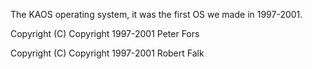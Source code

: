 The KAOS operating system, it was the first OS we made in 1997-2001.

Copyright (C) Copyright 1997-2001 Peter Fors

Copyright (C) Copyright 1997-2001 Robert Falk
